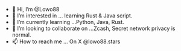 - 👋 Hi, I’m @Lowo88
- 👀 I’m interested in ... learning Rust & Java script.
- 🌱 I’m currently learning ...Python, Java, Rust.
- 💞️ I’m looking to collaborate on ...Zcash, Secret network privacy is normal. 
- 📫 How to reach me ... On X @lowo88.stars

<!---
Lowo88/Lowo88 is a ✨ special ✨ repository because its `README.md` (this file) appears on your GitHub profile.
You can click the Preview link to take a look at your changes.
--->
